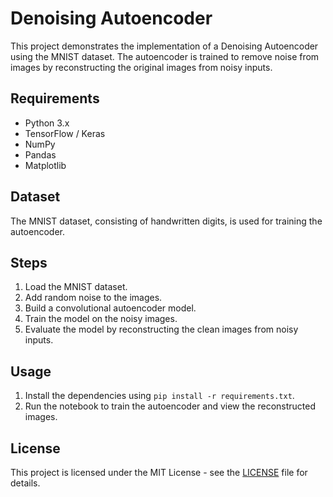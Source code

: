 
# Denoising Autoencoder

This project demonstrates the implementation of a Denoising Autoencoder using the MNIST dataset. 
The autoencoder is trained to remove noise from images by reconstructing the original images from noisy inputs.

## Requirements
- Python 3.x
- TensorFlow / Keras
- NumPy
- Pandas
- Matplotlib

## Dataset
The MNIST dataset, consisting of handwritten digits, is used for training the autoencoder.

## Steps
1. Load the MNIST dataset.
2. Add random noise to the images.
3. Build a convolutional autoencoder model.
4. Train the model on the noisy images.
5. Evaluate the model by reconstructing the clean images from noisy inputs.

## Usage
1. Install the dependencies using `pip install -r requirements.txt`.
2. Run the notebook to train the autoencoder and view the reconstructed images.

## License
This project is licensed under the MIT License - see the [LICENSE](LICENSE) file for details.
